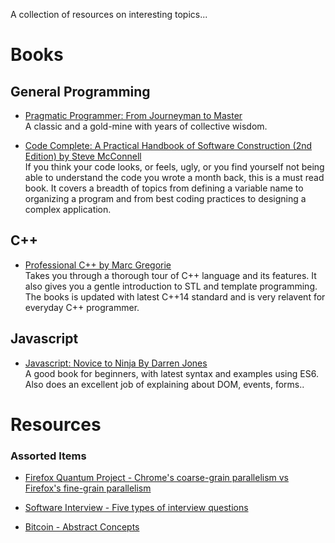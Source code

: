 A collection of resources on interesting topics...

# Books

## General Programming

* [Pragmatic Programmer: From Journeyman to Master](https://www.amazon.com/Pragmatic-Programmer-Journeyman-Master-ebook/dp/B003GCTQAE)<br>A classic and a gold-mine with years of collective wisdom.

* [Code Complete: A Practical Handbook of Software Construction (2nd Edition) by Steve McConnell](https://www.amazon.com/Code-Complete-Practical-Handbook-Construction/dp/0735619670)<br />
If you think your code looks, or feels, ugly, or you find yourself not being able to understand the code you wrote a month back, this is a must read book. It covers a breadth of topics from defining a variable name to organizing a program and from best coding practices to designing a complex application.

## C++
* [Professional C++ by Marc Gregorie](https://www.amazon.com/Professional-C-Marc-Gregoire/dp/1118858050/)<br />
Takes you through a thorough tour of C++ language and its features. It also gives you a gentle introduction to STL and template programming. The books is updated with latest C++14 standard and is very relavent for everyday C++ programmer.

## Javascript
* [Javascript: Novice to Ninja By Darren Jones](https://www.amazon.com/JavaScript-Novice-Ninja-Darren-Jones/dp/099538262X)<br>
A good book for beginners, with latest syntax and examples using ES6. Also does an excellent job of explaining about DOM, events, forms..


# Resources

### Assorted Items
* [Firefox Quantum Project - Chrome's coarse-grain parallelism vs Firefox's fine-grain parallelism](https://hacks.mozilla.org/2017/11/entering-the-quantum-era-how-firefox-got-fast-again-and-where-its-going-to-get-faster/)

* [Software Interview - Five types of interview questions](https://sites.google.com/site/steveyegge2/five-essential-phone-screen-questions)

* [Bitcoin - Abstract Concepts](http://nautil.us/issue/55/trust/the-bitcoin-paradox)
